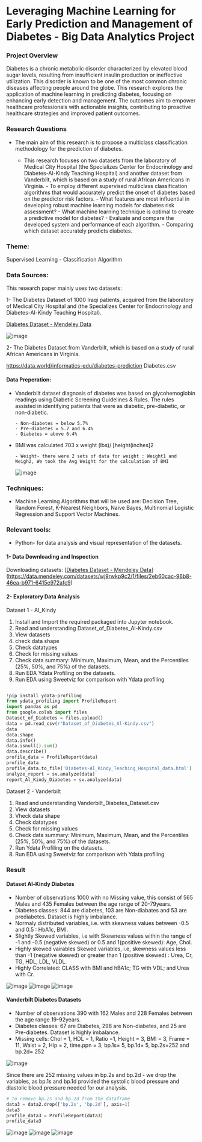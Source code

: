 # Leveraging Machine Learning for Early Prediction and Management of Diabetes -  Big Data Analytics Project 

### Project Overview

Diabetes is a chronic metabolic disorder characterized by elevated blood sugar levels, resulting from insufficient insulin production or ineffective utilization. This disorder is known to be one of the most common chronic diseases affecting people around the globe. 
This research explores the application of machine learning in predicting diabetes, focusing on enhancing early detection and management. The outcomes aim to empower healthcare professionals with actionable insights, contributing to proactive healthcare strategies and improved patient outcomes. 


### Research Questions
- The main aim of this research is to propose a multiclass classification methodology for the prediction of diabetes.
  
     - This research focuses on two datasets from the laboratory of Medical City Hospital (the Specializes Center for Endocrinology and Diabetes-Al-Kindy Teaching Hospital) and another dataset from Vanderbilt, which is based on a study of rural African Americans in 
         Virginia.
      - To employ different supervised multiclass classification algorithms that would accurately predict the onset of diabetes based on the predictor risk factors.
      - What features are most influential in developing robust machine learning models for diabetes risk assessment?
      - What machine learning technique is optimal to create a predictive model for diabetes?
      - Evaluate and compare the developed system and performance of each algorithm.
      -	Comparing which dataset accurately predicts diabetes.

   
### Theme: 
Supervised Learning - Classification Algorithm

### Data Sources:
 This research paper mainly uses two datasets:
 
1- The Diabetes Dataset of 1000 Iraqi patients, acquired from the laboratory of Medical City Hospital and (the Specializes Center for Endocrinology and Diabetes-Al-Kindy Teaching Hospital). 

 [Diabetes Dataset - Mendeley Data](https://data.mendeley.com/datasets/wj9rwkp9c2/1)

![image](https://github.com/LawalZainab/Leveraging-Machine-Learning-for-Early-Prediction-and-Management-of-Diabetes-BigDataAnalytics-Project/assets/157916270/92540bb0-8c76-4e27-bcd2-196c0d4141a2)

       

2- The Diabetes Dataset from Vanderbilt, which is based on a study of rural African Americans in Virginia.

 https://data.world/informatics-edu/diabetes-prediction   Diabetes.csv

 #### Data Preperation:

 - Vanderbilt dataset diagnosis of diabetes was based on glycohemoglobin readings using Diabetic Screening Guidelines & Rules. The rules assisted in identifying patients that were as diabetic, pre-diabetic, or non-diabetic.
  
       - Non-diabetes = below 5.7%
       - Pre-diabetes = 5.7 and 6.4%
       - Diabetes = above 6.4%
   
- BMI was calculated 703 x weight (lbs)/ [height(inches]2
  
      - Weight- there were 2 sets of data for weight : Weight1 and Weigh2, We took the Avg Weight for the calculation of BMI

  ![image](https://github.com/LawalZainab/Leveraging-Machine-Learning-for-Early-Prediction-and-Management-of-Diabetes-BigDataAnalytics-Project/assets/157916270/f33de591-140d-42e0-8343-bc50f8b4cabf)


     
### Techniques:
- Machine Learning Algorithms that will be used are:  Decision Tree, Random Forest, K-Nearest Neighbors, Naive Bayes, Multinomial Logistic Regression and Support Vector Machines.
  

### Relevant tools:
- Python- for data analysis and visual representation of the datasets.


#### 1- Data Downloading and Inspection
   
Downloading datasets:
[[Diabetes Dataset - Mendeley Data](https://data.mendeley.com/datasets/wj9rwkp9c2/1)](https://data.mendeley.com/datasets/wj9rwkp9c2/1/files/2eb60cac-96b8-46ea-b971-6415e972afc9)


#### 2- Exploratory Data Analysis

Dataset 1 - Al_Kindy
1. Install and Import the required packaged into Jupyter notebook.
2. Read and understanding  Dataset_of_Diabetes_Al-Kindy.csv 
3. View datasets
4. check data shape 
5. Check datatypes 
6. Check for missing values 
7. Check data summary: Minimum, Maximum, Mean, and the Percentiles (25%, 50%, and 75%) of the datasets.
8. Run EDA Ydata Profiling on the datasets.
9. Run EDA using Sweetviz for comparison with Ydata profiling

``` Python

!pip install ydata-profiling
from ydata_profiling import ProfileReport
import pandas as pd
from google.colab import files
Dataset_of_Diabetes = files.upload()
data = pd.read_csv(r"Dataset_of_Diabetes_Al-Kindy.csv")
data
data.shape
data.info()
data.isnull().sum()
data.describe()
profile_data = ProfileReport(data)
profile_data
profile_data.to_file('Diabetes-Al_Kindy_Teaching_Hospital_data.html')
analyze_report = sv.analyze(data)
report_Al_Kindy_Diabetes = sv.analyze(data)
```
Dataset 2 - Vanderbilt
1. Read and understanding  Vanderbilt_Diabetes_Dataset.csv 
2. View datasets
3. Vheck data shape 
4. Check datatypes 
5. Check for missing values 
6. Check data summary: Minimum, Maximum, Mean, and the Percentiles (25%, 50%, and 75%) of the datasets.
7. Run Ydata Profiling on the datasets.
8. Run EDA using Sweetviz for comparison with Ydata profiling


### Result 
#### Dataset Al-Kindy Diabetes
- Number of observations 1000 with no Missing value, this consist of 565 Males and 435 Females between the age range of 20-79years. 
- Diabetes classes:   844 are diabetes, 103 are Non-diabates and 53 are prediabetes. Dataset is highly imbalance. 
- Normaly distributed variables, i.e. with skewness values between -0.5 and 0.5 : HbA1c, BMI.
- Slightly Skewed variables, i.e with Skewness values within the range of -1 and -0.5 (negative skewed) or 0.5 and 1(positive skewed): Age, Chol.
- Highly skewed vairables Skewed variables, i.e, skewness values less than -1 (negative skewed) or greater than 1 (positive skewed) : Urea, Cr, TG, HDL, LDL, VLDL.
- Highly Correlated:  CLASS with BMI and hBA1c; TG with VDL; and Urea with Cr.

![image](https://github.com/LawalZainab/Leveraging-Machine-Learning-for-Early-Prediction-and-Management-of-Diabetes-BigDataAnalytics-Project/assets/157916270/4dc2c1cd-c091-41c8-94af-7e7d85e5c1c3)
![image](https://github.com/LawalZainab/Leveraging-Machine-Learning-for-Early-Prediction-and-Management-of-Diabetes-BigDataAnalytics-Project/assets/157916270/3b37f2fb-764c-40a2-bca2-ba8b3e0a0b41)
![image](https://github.com/LawalZainab/Leveraging-Machine-Learning-for-Early-Prediction-and-Management-of-Diabetes-BigDataAnalytics-Project/assets/157916270/bf2cb794-f980-4548-9ad2-582056f249ab)


#### Vanderbilt Diabetes Datasets
- Number of observations 390 with 162 Males and 228 Females between the age range 19-92years.
- Diabetes classes: 67 are Diabetes, 298 are Non-diabetes, and 25 are Pre-diabetes.  Dataset is highly imbalance.
- Missing cells: Chol = 1, HDL = 1, Ratio =1, Height = 3, BMI = 3, Frame = 11, Waist = 2, Hip = 2, time.ppn = 3, bp.1s= 5, bp.1d= 5, bp.2s=252 and  bp.2d= 252

![image](https://github.com/LawalZainab/Leveraging-Machine-Learning-for-Early-Prediction-and-Management-of-Diabetes-BigDataAnalytics-Project/assets/157916270/36b04502-30cf-42fc-a18b-9e0c486b7037)

Since there are 252 missing values  in bp.2s and bp.2d - we drop the variables, as bp.1s and bp.1d provided the systolic blood pressure and diastolic blood pressure needed for our analysis. 

``` Python
# To remove bp.2s and bp.2d from the dataframe
data3 = data2.drop(['bp.2s', 'bp.2d'], axis=1)
data3
profile_data3 = ProfileReport(data3)
profile_data3
```
![image](https://github.com/LawalZainab/Leveraging-Machine-Learning-for-Early-Prediction-and-Management-of-Diabetes-BigDataAnalytics-Project/assets/157916270/6d697ee5-e69b-4153-8eb6-b04cb7c611f5)
![image](https://github.com/LawalZainab/Leveraging-Machine-Learning-for-Early-Prediction-and-Management-of-Diabetes-BigDataAnalytics-Project/assets/157916270/40701180-54b2-42ef-9f99-078faa9a2093)
![image](https://github.com/LawalZainab/Leveraging-Machine-Learning-for-Early-Prediction-and-Management-of-Diabetes-BigDataAnalytics-Project/assets/157916270/791bcd21-b519-4a88-b9e6-ee897fd0afe4)

